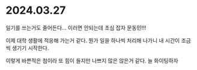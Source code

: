 # 2024.03.27

일기를 쓰는거도 줄어든다... 이러면 안되는데 초심 잡자 문동민!!!

이제 대학 생활에 적응해 가는거 같다. 뭔가 일을 하나씩 처리해 나가니 내 시간이 조금씩 생기기 시작한다.

이렇게 바쁜적은 첨이라 또 힘이 들지만 나쁘지 많은 않은거 같다. 늘 화이팅하자
